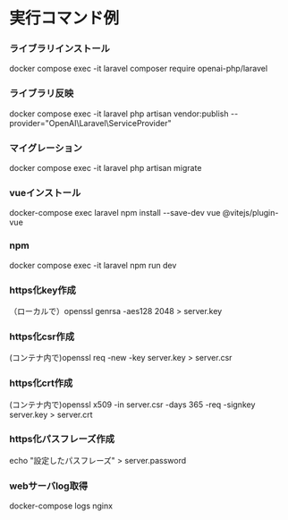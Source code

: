 # 実行コマンド例
### ライブラリインストール
docker compose exec -it laravel composer require openai-php/laravel
### ライブラリ反映
docker compose exec -it laravel php artisan vendor:publish --provider="OpenAI\Laravel\ServiceProvider"
### マイグレーション
docker compose exec -it laravel php artisan migrate
### vueインストール
docker-compose exec laravel npm install --save-dev vue @vitejs/plugin-vue
### npm
docker compose exec -it laravel npm run dev
### https化key作成
（ローカルで）openssl genrsa -aes128 2048 > server.key
### https化csr作成
(コンテナ内で)openssl req -new -key server.key > server.csr
### https化crt作成
(コンテナ内で)openssl x509 -in server.csr -days 365 -req -signkey server.key > server.crt
### https化パスフレーズ作成
echo "設定したパスフレーズ" > server.password
### webサーバlog取得
docker-compose logs nginx